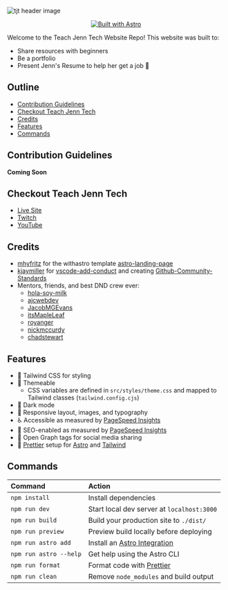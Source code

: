 ![tjt header image](https://user-images.githubusercontent.com/77285384/213879912-9dfcfb20-cf87-44e8-9d19-1121a7dfd882.png)

<p align="center">
  <a href="https://astro.build">
    <img alt="Built with Astro" src="https://astro.badg.es/v1/built-with-astro.svg">
  </a>
</p>

Welcome to the Teach Jenn Tech Website Repo! This website was built to:

- Share resources with beginners
- Be a portfolio
- Present Jenn's Resume to help her get a job 🤞

## Outline

- [Contribution Guidelines](#contribution-guidelines)
- [Checkout Teach Jenn Tech](#checkout-teach-jenn-tech)
- [Credits](#credits)
- [Features](#features)
- [Commands](#commands)

## Contribution Guidelines

**Coming Soon**

## Checkout Teach Jenn Tech

- [Live Site](https://portfolio-teachjenntech.vercel.app/)
- [Twitch](https://www.twitch.tv/jennjunod)
- [YouTube](https://www.youtube.com/channel/UCOYqYy7ebj5j63TbdGB-Lcg)

## Credits

- [mhyfritz](https://github.com/mhyfritz) for the withastro template [astro-landing-page](https://github.com/mhyfritz/astro-landing-page)
- [kjaymiller](https://github.com/kjaymiller) for [vscode-add-conduct](https://github.com/Github-Community-Standards/vscode-add-conduct) and creating [Github-Community-Standards](https://github.com/Github-Community-Standards)
- Mentors, friends, and best DND crew ever:
  - [hola-soy-milk](https://github.com/hola-soy-milk)
  - [ajcwebdev](https://github.com/ajcwebdev)
  - [JacobMGEvans](https://github.com/JacobMGEvans)
  - [itsMapleLeaf](https://github.com/itsMapleLeaf)
  - [royanger](https://github.com/royanger)
  - [nickmccurdy](https://github.com/nickmccurdy)
  - [chadstewart](https://github.com/chadstewart)

## Features

- 💨 Tailwind CSS for styling
- 🎨 Themeable
  - CSS variables are defined in `src/styles/theme.css` and mapped to Tailwind classes (`tailwind.config.cjs`)
- 🌙 Dark mode
- 📱 Responsive layout, images, and typography
- ♿ Accessible as measured by [PageSpeed Insights](https://web.dev/measure/)
- 🔎 SEO-enabled as measured by [PageSpeed Insights](https://web.dev/measure/)
- 🔗 Open Graph tags for social media sharing
- 💅 [Prettier](https://prettier.io/) setup for [Astro](https://github.com/withastro/prettier-plugin-astro) and [Tailwind](https://github.com/tailwindlabs/prettier-plugin-tailwindcss)

## Commands

| Command                | Action                                                                                 |
| :--------------------- | :------------------------------------------------------------------------------------- |
| `npm install`          | Install dependencies                                                                   |
| `npm run dev`          | Start local dev server at `localhost:3000`                                             |
| `npm run build`        | Build your production site to `./dist/`                                                |
| `npm run preview`      | Preview build locally before deploying                                                 |
| `npm run astro add`    | Install an [Astro Integration](https://docs.astro.build/en/guides/integrations-guide/) |
| `npm run astro --help` | Get help using the Astro CLI                                                           |
| `npm run format`       | Format code with [Prettier](https://prettier.io/)                                      |
| `npm run clean`        | Remove `node_modules` and build output                                                 |
